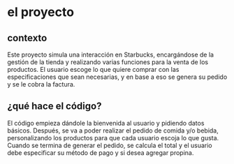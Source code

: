 # el proyecto

## contexto
Este proyecto simula una interacción en Starbucks, encargándose de la gestión de la tienda y realizando varias funciones para la venta de los productos. El usuario escoge lo que quiere comprar con las especificaciones que sean necesarias, y en base a eso se genera su pedido y se le cobra la factura.
 
 ## ¿qué hace el código?
 El código empieza dándole la bienvenida al usuario y pidiendo datos básicos. Después, se va a poder realizar el pedido de comida y/o bebida, personalizando los productos para que cada usuario escoja lo que gusta. Cuando se termina de generar el pedido, se calcula el total y el usuario debe especificar su método de pago y si desea agregar propina.


